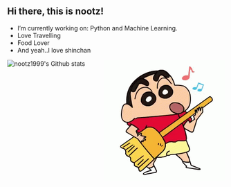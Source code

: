 
## Hi there, this is nootz!

- I’m currently working on: Python and Machine Learning.
- Love Travelling
- Food Lover
- And yeah..I love shinchan


<img align="right" alt="GIF" src="shinchan3.gif" />



![nootz1999's Github stats](https://github-readme-stats.vercel.app/api?username=nootz1999&show_icons=true&theme=radical)
